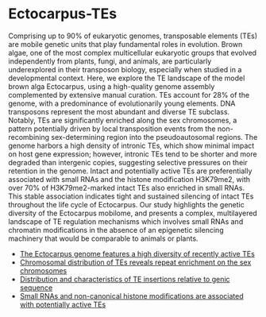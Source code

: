 # Ectocarpus-TEs

Comprising up to 90% of eukaryotic genomes, transposable elements (TEs) are mobile genetic units that play fundamental roles in evolution. Brown algae, one of the most complex multicellular eukaryotic groups that evolved independently from plants, fungi, and animals, are particularly underexplored in their transposon biology, especially when studied in a developmental context. 
Here, we explore the TE landscape of the model brown alga Ectocarpus, using a high-quality genome assembly complemented by extensive manual curation. TEs account for 28% of the genome, with a predominance of evolutionarily young elements. DNA transposons represent the most abundant and diverse TE subclass. Notably, TEs are significantly enriched along the sex chromosomes, a pattern potentially driven by local transposition events from the non-recombining sex-determining region into the pseudoautosomal regions. The genome harbors a high density of intronic TEs, which show minimal impact on host gene expression; however, intronic TEs tend to be shorter and more degraded than intergenic copies, suggesting selective pressures on their retention in the genome. Intact and potentially active TEs are preferentially associated with small RNAs and the histone modification H3K79me2, with over 70% of H3K79me2-marked intact TEs also enriched in small RNAs. This stable association indicates tight and sustained silencing of intact TEs throughout the life cycle of Ectocarpus.
Our study highlights the genetic diversity of the Ectocarpus mobilome, and presents a complex, multilayered landscape of TE regulation mechanisms which involves small RNAs and chromatin modifications in the absence of an epigenetic silencing machinery that would be comparable to animals or plants.

- [The Ectocarpus genome features a high diversity of recently active TEs](https://github.com/edinatale/Ectocarpus-TEs/tree/main/The%20Ectocarpus%20genome%20features%20a%20high%20diversity%20of%20recently%20active%20TEs)
- [Chromosomal distribution of TEs reveals repeat enrichment on the sex chromosomes](https://github.com/edinatale/Ectocarpus-TEs/tree/main/Chromosomal%20distribution%20of%20TEs%20reveals%20repeat%20enrichment%20on%20the%20sex%20chromosomes)
- [Distribution and characteristics of TE insertions relative to genic sequence](https://github.com/edinatale/Ectocarpus-TEs/tree/main/Distribution%20and%20characteristics%20of%20TE%20insertions%20relative%20to%20genic%20sequence)
- [Small RNAs and non-canonical histone modifications are associated with potentially active TEs](https://github.com/edinatale/Ectocarpus-TEs/tree/main/Small%20RNAs%20and%20non-canonical%20histone%20modifications%20are%20associated%20with%20potentially%20active%20TEs)
